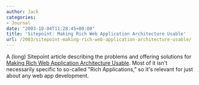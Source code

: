 ```yaml
---
author: Jack
categories:
- Journal
date: "2003-10-04T11:28:45+00:00"
title: 'Sitepoint: Making Rich Web Application Architecture Usable'
url: /2003/sitepoint-making-rich-web-application-architecture-usable/
---
```


A (long) Sitepoint article describing the problems and offering solutions for [Making Rich Web Application Architecture Usable][1]. Most of it isn't necessarily specific to so-called "Rich Applications," so it's relevant for just about any web app development.

 [1]: http://www.sitepoint.com/article/1223 "Making Rich Web Application Architecture Usable"